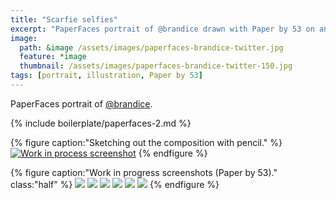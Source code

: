 ```yaml
---
title: "Scarfie selfies"
excerpt: "PaperFaces portrait of @brandice drawn with Paper by 53 on an iPad."
image: 
  path: &image /assets/images/paperfaces-brandice-twitter.jpg 
  feature: *image
  thumbnail: /assets/images/paperfaces-brandice-twitter-150.jpg
tags: [portrait, illustration, Paper by 53]
---
```


PaperFaces portrait of [@brandice](https://twitter.com/brandice).

{% include boilerplate/paperfaces-2.md %}

{% figure caption:"Sketching out the composition with pencil." %}
[![Work in process screenshot](/assets/images/paperfaces-brandice-process-1-750.jpg)](/assets/images/paperfaces-brandice-process-1-lg.jpg)
{% endfigure %}

{% figure caption:"Work in progress screenshots (Paper by 53)." class:"half" %}
[![](/assets/images/paperfaces-brandice-process-2-600.jpg)](/assets/images/paperfaces-brandice-process-2-lg.jpg)
[![](/assets/images/paperfaces-brandice-process-3-600.jpg)](/assets/images/paperfaces-brandice-process-3-lg.jpg)
[![](/assets/images/paperfaces-brandice-process-4-600.jpg)](/assets/images/paperfaces-brandice-process-4-lg.jpg)
[![](/assets/images/paperfaces-brandice-process-5-600.jpg)](/assets/images/paperfaces-brandice-process-5-lg.jpg)
[![](/assets/images/paperfaces-brandice-process-6-600.jpg)](/assets/images/paperfaces-brandice-process-6-lg.jpg)
[![](/assets/images/paperfaces-brandice-process-7-600.jpg)](/assets/images/paperfaces-brandice-process-7-lg.jpg)
{% endfigure %}
